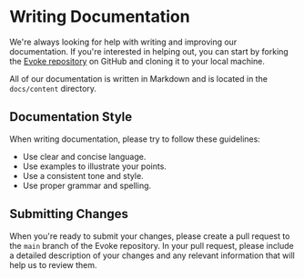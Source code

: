 # Writing Documentation

We're always looking for help with writing and improving our documentation. If you're interested in helping out, you can start by forking the [Evoke repository](https://github.com/Bitlatte/evoke) on GitHub and cloning it to your local machine.

All of our documentation is written in Markdown and is located in the `docs/content` directory.

## Documentation Style

When writing documentation, please try to follow these guidelines:

-   Use clear and concise language.
-   Use examples to illustrate your points.
-   Use a consistent tone and style.
-   Use proper grammar and spelling.

## Submitting Changes

When you're ready to submit your changes, please create a pull request to the `main` branch of the Evoke repository. In your pull request, please include a detailed description of your changes and any relevant information that will help us to review them.
